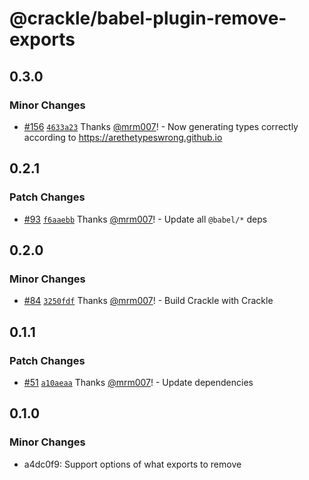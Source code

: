 # @crackle/babel-plugin-remove-exports

## 0.3.0

### Minor Changes

- [#156](https://github.com/seek-oss/crackle/pull/156) [`4633a23`](https://github.com/seek-oss/crackle/commit/4633a230c74a7079e7f9cf581993ac54fdccce5c) Thanks [@mrm007](https://github.com/mrm007)! - Now generating types correctly according to https://arethetypeswrong.github.io

## 0.2.1

### Patch Changes

- [#93](https://github.com/seek-oss/crackle/pull/93) [`f6aaebb`](https://github.com/seek-oss/crackle/commit/f6aaebbf0ec01df130cfcf17dbcc1c7cf266bd5b) Thanks [@mrm007](https://github.com/mrm007)! - Update all `@babel/*` deps

## 0.2.0

### Minor Changes

- [#84](https://github.com/seek-oss/crackle/pull/84) [`3250fdf`](https://github.com/seek-oss/crackle/commit/3250fdffcf364f461789bdad90136824756f7538) Thanks [@mrm007](https://github.com/mrm007)! - Build Crackle with Crackle

## 0.1.1

### Patch Changes

- [#51](https://github.com/seek-oss/crackle/pull/51) [`a10aeaa`](https://github.com/seek-oss/crackle/commit/a10aeaadcd95925623dad9644c3572f05a36d5c9) Thanks [@mrm007](https://github.com/mrm007)! - Update dependencies

## 0.1.0

### Minor Changes

- a4dc0f9: Support options of what exports to remove
